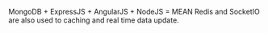 MongoDB + ExpressJS + AngularJS + NodeJS = MEAN
Redis and SocketIO are also used to caching and real time data update.